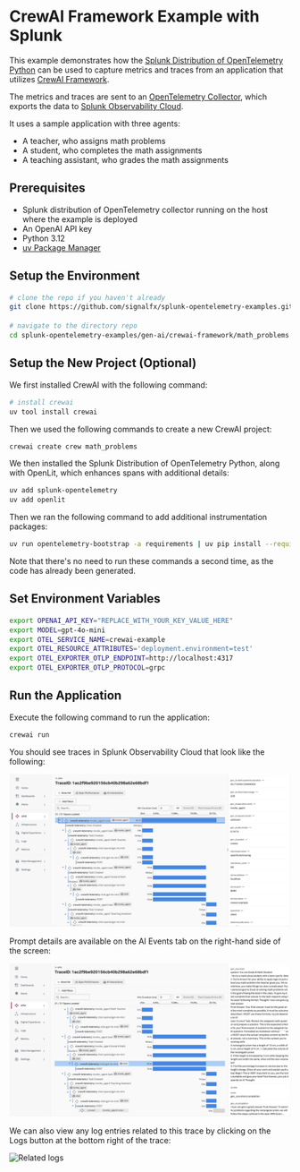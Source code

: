 # CrewAI Framework Example with Splunk

This example demonstrates how the
[Splunk Distribution of OpenTelemetry Python](https://help.splunk.com/en/splunk-observability-cloud/manage-data/instrument-back-end-services/instrument-back-end-applications-to-send-spans-to-splunk-apm./instrument-a-python-application/about-splunk-otel-python)
can be used to capture metrics and traces from an application that utilizes
[CrewAI Framework](https://www.crewai.com/).

The metrics and traces are sent to an [OpenTelemetry Collector](https://help.splunk.com/en/splunk-observability-cloud/manage-data/splunk-distribution-of-the-opentelemetry-collector/get-started-with-the-splunk-distribution-of-the-opentelemetry-collector),
which exports the data to [Splunk Observability Cloud](https://www.splunk.com/en_us/products/observability-cloud.html).

It uses a sample application with three agents: 

* A teacher, who assigns math problems 
* A student, who completes the math assignments
* A teaching assistant, who grades the math assignments 

## Prerequisites

* Splunk distribution of OpenTelemetry collector running on the host where the example is deployed
* An OpenAI API key
* Python 3.12
* [uv Package Manager](https://docs.astral.sh/uv/guides/install-python/#installing-a-specific-version)

## Setup the Environment

``` bash
# clone the repo if you haven't already
git clone https://github.com/signalfx/splunk-opentelemetry-examples.git

# navigate to the directory repo
cd splunk-opentelemetry-examples/gen-ai/crewai-framework/math_problems

```

## Setup the New Project (Optional)

We first installed CrewAI with the following command: 

``` bash
# install crewai
uv tool install crewai
```

Then we used the following commands to create a new CrewAI project: 

``` bash
crewai create crew math_problems
```

We then installed the Splunk Distribution of OpenTelemetry Python, along with OpenLit, 
which enhances spans with additional details: 

``` bash
uv add splunk-opentelemetry
uv add openlit
```

Then we ran the following command to add additional instrumentation packages: 

``` bash
uv run opentelemetry-bootstrap -a requirements | uv pip install --requirement -
```

Note that there's no need to run these commands a second time, as the code 
has already been generated.

## Set Environment Variables

``` bash
export OPENAI_API_KEY="REPLACE_WITH_YOUR_KEY_VALUE_HERE"
export MODEL=gpt-4o-mini
export OTEL_SERVICE_NAME=crewai-example
export OTEL_RESOURCE_ATTRIBUTES='deployment.environment=test'
export OTEL_EXPORTER_OTLP_ENDPOINT=http://localhost:4317
export OTEL_EXPORTER_OTLP_PROTOCOL=grpc
```

## Run the Application 

Execute the following command to run the application:

``` bash
crewai run
```

You should see traces in Splunk Observability Cloud that look like the following:

![Example trace](./images/trace.png)

Prompt details are available on the AI Events tab on the right-hand side of the screen:

![Prompt details](./images/prompt-details.png)

We can also view any log entries related to this trace by clicking on the Logs button
at the bottom right of the trace:

![Related logs](./images/related-logs.png)